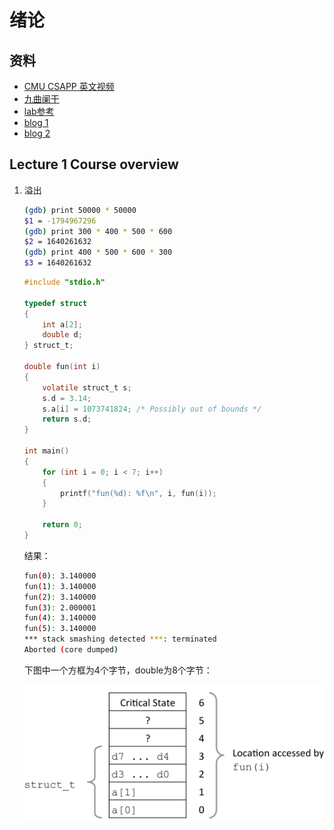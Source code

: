 # 绪论

## 资料
* [CMU CSAPP 英文视频](https://www.bilibili.com/video/BV1iW411d7hd/?vd_source=2a33d03ec3e67e46971208a7faa0dcda)
* [九曲阑干](https://www.bilibili.com/video/BV1cD4y1D7uR/?vd_source=2a33d03ec3e67e46971208a7faa0dcda)
* [lab参考](https://arthals.ink/blog/data-lab)
* [blog 1](https://wdxtub.com/work/)
* [blog 2](https://fengmuzi2003.gitbook.io/csapp3e)

## Lecture 1 Course overview

1. 溢出

    ```bash
    (gdb) print 50000 * 50000
    $1 = -1794967296
    (gdb) print 300 * 400 * 500 * 600
    $2 = 1640261632
    (gdb) print 400 * 500 * 600 * 300
    $3 = 1640261632
    ```

    ```c
    #include "stdio.h"

    typedef struct 
    {
        int a[2];
        double d;
    } struct_t;

    double fun(int i)
    {
        volatile struct_t s;
        s.d = 3.14;
        s.a[i] = 1073741824; /* Possibly out of bounds */
        return s.d;
    }

    int main()
    {
        for (int i = 0; i < 7; i++)
        {
            printf("fun(%d): %f\n", i, fun(i));
        }

        return 0;
    }
    ```

    结果：

    ```bash
    fun(0): 3.140000
    fun(1): 3.140000
    fun(2): 3.140000
    fun(3): 2.000001
    fun(4): 3.140000
    fun(5): 3.140000
    *** stack smashing detected ***: terminated
    Aborted (core dumped)
    ```

    下图中一个方框为4个字节，double为8个字节：

    ![alt text](../img/image-41.png)